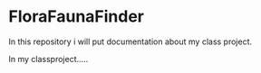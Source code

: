 # FloraFaunaFinder
In this repository i will put documentation about my class project. 


In my classproject.....
